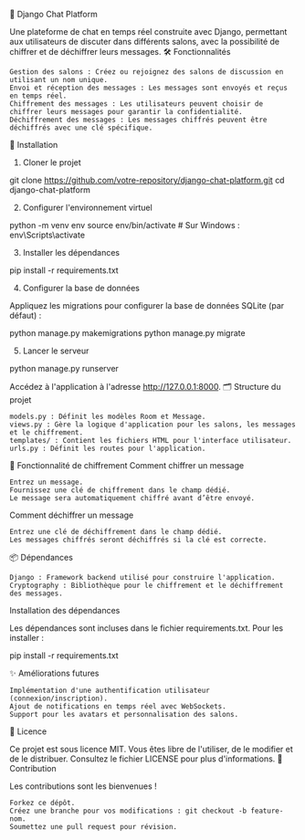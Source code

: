💬 Django Chat Platform

Une plateforme de chat en temps réel construite avec Django, permettant aux utilisateurs de discuter dans différents salons, avec la possibilité de chiffrer et de déchiffrer leurs messages.
🛠️ Fonctionnalités

    Gestion des salons : Créez ou rejoignez des salons de discussion en utilisant un nom unique.
    Envoi et réception des messages : Les messages sont envoyés et reçus en temps réel.
    Chiffrement des messages : Les utilisateurs peuvent choisir de chiffrer leurs messages pour garantir la confidentialité.
    Déchiffrement des messages : Les messages chiffrés peuvent être déchiffrés avec une clé spécifique.

🚀 Installation
1. Cloner le projet

git clone https://github.com/votre-repository/django-chat-platform.git
cd django-chat-platform

2. Configurer l'environnement virtuel

python -m venv env
source env/bin/activate  # Sur Windows : env\Scripts\activate

3. Installer les dépendances

pip install -r requirements.txt

4. Configurer la base de données

Appliquez les migrations pour configurer la base de données SQLite (par défaut) :

python manage.py makemigrations
python manage.py migrate

5. Lancer le serveur

python manage.py runserver

Accédez à l'application à l'adresse http://127.0.0.1:8000.
🗂️ Structure du projet

    models.py : Définit les modèles Room et Message.
    views.py : Gère la logique d'application pour les salons, les messages et le chiffrement.
    templates/ : Contient les fichiers HTML pour l'interface utilisateur.
    urls.py : Définit les routes pour l'application.

🔑 Fonctionnalité de chiffrement
Comment chiffrer un message

    Entrez un message.
    Fournissez une clé de chiffrement dans le champ dédié.
    Le message sera automatiquement chiffré avant d’être envoyé.

Comment déchiffrer un message

    Entrez une clé de déchiffrement dans le champ dédié.
    Les messages chiffrés seront déchiffrés si la clé est correcte.

📦 Dépendances

    Django : Framework backend utilisé pour construire l'application.
    Cryptography : Bibliothèque pour le chiffrement et le déchiffrement des messages.

Installation des dépendances

Les dépendances sont incluses dans le fichier requirements.txt. Pour les installer :

pip install -r requirements.txt

✨ Améliorations futures

    Implémentation d'une authentification utilisateur (connexion/inscription).
    Ajout de notifications en temps réel avec WebSockets.
    Support pour les avatars et personnalisation des salons.

📄 Licence

Ce projet est sous licence MIT. Vous êtes libre de l'utiliser, de le modifier et de le distribuer. Consultez le fichier LICENSE pour plus d'informations.
🤝 Contribution

Les contributions sont les bienvenues !

    Forkez ce dépôt.
    Créez une branche pour vos modifications : git checkout -b feature-nom.
    Soumettez une pull request pour révision.

